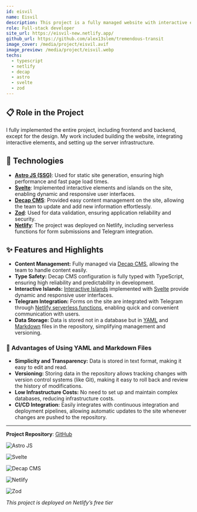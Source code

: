 ```yaml
---
id: eisvil
name: Eisvil
description: This project is a fully managed website with interactive elements and server infrastructure, developed by me from scratch. I used advanced technologies and approaches in the project to ensure a high level of performance and security.
role: Full-stack developer
site_url: https://eisvil-new.netlify.app/
github_url: https://github.com/alex13slem/tremendous-transit
image_cover: /media/project/eisvil.avif
image_preview: /media/project/eisvil.webp
techs:
  - typescript
  - netlify
  - decap
  - astro
  - svelte
  - zod
---
```

## 📋 Role in the Project

I fully implemented the entire project, including frontend and backend, except for the design. My work included building the website, integrating interactive elements, and setting up the server infrastructure.

## 💼 Technologies

- [**Astro JS (SSG)**](https://astro.build/): Used for static site generation, ensuring high performance and fast page load times.
- [**Svelte**](https://svelte.dev/): Implemented interactive elements and islands on the site, enabling dynamic and responsive user interfaces.
- [**Decap CMS**](https://decapcms.org/): Provided easy content management on the site, allowing the team to update and add new information effortlessly.
- [**Zod**](https://zod.dev/): Used for data validation, ensuring application reliability and security.
- [**Netlify**](https://www.netlify.com/): The project was deployed on Netlify, including serverless functions for form submissions and Telegram integration.

## ✨ Features and Highlights

- **Content Management:** Fully managed via [Decap CMS](https://decapcms.org/), allowing the team to handle content easily.
- **Type Safety:** Decap CMS configuration is fully typed with TypeScript, ensuring high reliability and predictability in development.
- **Interactive Islands:** [Interactive Islands](https://docs.astro.build/ru/concepts/islands/) implemented with [Svelte](https://svelte.dev/) provide dynamic and responsive user interfaces.
- **Telegram Integration:** Forms on the site are integrated with Telegram through [Netlify serverless functions](https://docs.netlify.com/functions/overview/), enabling quick and convenient communication with users.
- **Data Storage:** Data is stored not in a database but in [YAML](https://doka.guide/tools/yaml/) and [Markdown](https://doka.guide/tools/markdown/) files in the repository, simplifying management and versioning.

### 🔑 Advantages of Using YAML and Markdown Files

- **Simplicity and Transparency:** Data is stored in text format, making it easy to edit and read.
- **Versioning:** Storing data in the repository allows tracking changes with version control systems (like Git), making it easy to roll back and review the history of modifications.
- **Low Infrastructure Costs:** No need to set up and maintain complex databases, reducing infrastructure costs.
- **CI/CD Integration:** Easily integrates with continuous integration and deployment pipelines, allowing automatic updates to the site whenever changes are pushed to the repository.

---

**Project Repository**: [GitHub](https://github.com/alex13slem/tremendous-transit)

![Astro JS](https://img.shields.io/badge/Astro%20JS-ff5a03?logo=astro\&logoColor=fff\&style=flat)

![Svelte](https://img.shields.io/badge/Svelte-ff3e00?logo=svelte\&logoColor=fff\&style=flat)

![Decap CMS](https://img.shields.io/badge/Decap%20CMS-1e1e1e?logo=netlify\&logoColor=fff\&style=flat)

![Netlify](https://img.shields.io/badge/Netlify-00c7b7?logo=netlify\&logoColor=fff\&style=flat)

![Zod](https://img.shields.io/badge/Zod-24292e?logo=zod\&logoColor=fff\&style=flat)

_This project is deployed on Netlify’s free tier_
